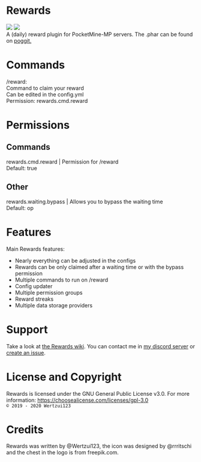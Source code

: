 # Rewards
<a href="https://poggit.pmmp.io/p/Rewards"><img src="https://poggit.pmmp.io/shield.state/Rewards"></a>
<a href="https://poggit.pmmp.io/p/Rewards"><img src="https://poggit.pmmp.io/shield.api/Rewards"></a>
<br>A (daily) reward plugin for PocketMine-MP servers.
The .phar can be found on <a href="https://poggit.pmmp.io/p/Rewards">poggit.</a>

# Commands
/reward:
<br>Command to claim your reward
<br>Can be edited in the config.yml
<br>Permission: rewards.cmd.reward

# Permissions
## Commands
rewards.cmd.reward | Permission for /reward
<br>Default: true
## Other
rewards.waiting.bypass | Allows you to bypass the waiting time
<br>Default: op

# Features
  Main Rewards features:
  * Nearly everything can be adjusted in the configs
  * Rewards can be only claimed after a waiting time or with the bypass permission
  * Multiple commands to run on /reward
  * Config updater
  * Multiple permission groups
  * Reward streaks
  * Multiple data storage providers
  
# Support
Take a look at <a href="https://github.com/Wertzui123/Rewards/wiki">the Rewards wiki</a>. 
You can contact me in <a href="https://discord.gg/eGhZGtF">my discord server</a> or <a href="https://github.com/Wertzui123/Rewards/issues/new">create an issue</a>.

# License and Copyright
Rewards is licensed under the GNU General Public License v3.0. For more information: https://choosealicense.com/licenses/gpl-3.0
<br><code>© 2019 - 2020 Wertzui123</code>

# Credits
Rewards was written by @Wertzui123, the icon was designed by @rrritschi and the chest in the logo is from freepik.com.
